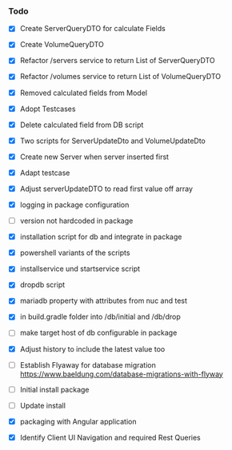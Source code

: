 ### Todo

- [x] Create ServerQueryDTO for calculate Fields
- [x] Create VolumeQueryDTO
- [x] Refactor /servers service to return List of ServerQueryDTO  
- [x] Refactor /volumes service to return List of VolumeQueryDTO  
- [x] Removed calculated fields from Model
- [x] Adopt Testcases
- [x] Delete calculated field from DB script  
- [x] Two scripts for ServerUpdateDto and VolumeUpdateDto
- [x] Create new Server when server inserted first
- [x] Adapt testcase
- [x] Adjust serverUpdateDTO to read first value off array
- [x] logging in package configuration
- [ ] version not hardcoded in package
- [x] installation script for db and integrate in package
- [x] powershell variants of the scripts
- [x] installservice und startservice script
- [x] dropdb script
- [x] mariadb property with attributes from nuc and test
- [x] in build.gradle folder into /db/initial and /db/drop  
- [ ] make target host of db configurable in package
- [x] Adjust history to include the latest value too
- [ ] Establish Flyaway for database migration  https://www.baeldung.com/database-migrations-with-flyway
- [ ] Initial install package
- [ ] Update install
- [x] packaging with Angular application
- [x] Identify Client UI Navigation and required Rest Queries 

  
